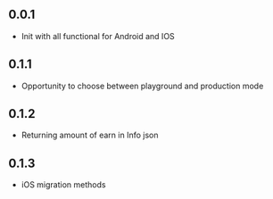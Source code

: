 ## 0.0.1

 - Init with all functional for Android and IOS

## 0.1.1

 - Opportunity to choose between playground and production mode

## 0.1.2

 - Returning amount of earn in Info json

## 0.1.3

 - iOS migration methods